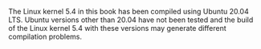 
The Linux kernel 5.4 in this book has been compiled using Ubuntu 20.04 LTS. Ubuntu versions other than 20.04 have not been tested and the build of the Linux kernel 5.4 with these versions may generate different compilation problems.
